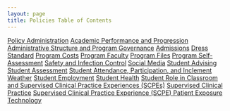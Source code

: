```yaml
---
layout: page
title: Policies Table of Contents
---
```


[Policy Administration][01]
[Academic Performance and Progression][02]
[Administrative Structure and Program Governance][03]
[Admissions][04]
[Dress Standard][05]
[Program Costs][06]
[Program Faculty][07]
[Program Files][08]
[Program Self-Assessment][09]
[Safety and Infection Control][10]
[Social Media][11]
[Student Advising][12]
[Student Assessment][13]
[Student Attendance, Participation, and Inclement Weather][14]
[Student Employment][15]
[Student Health][16]
[Student Role in Classroom and Supervised Clinical Practice Experiences (SCPEs)][17]
[Supervised Clinical Practice][18]
[Supervised Clinical Practice Experience (SCPE) Patient Exposure][19]
[Technology][20]

[01]: /policies/01_Policy_Administration
[02]: https://docs.google.com/document/d/1s0GBG5iC8ZI2tZ-E4P5drreAp1DHR5nUuILbulJrjf4/edit?usp=sharing
[03]: https://docs.google.com/document/d/1WPuVGoXGBmnPHemsj8Th6oyxQDe6qkdrASWYt4ZVvlk/edit?usp=sharing
[04]: https://docs.google.com/document/d/1Z8zBYLiQUSjmXXg-1Bx0F3y2P2X97FHup0IEaTF60og/edit
[05]: https://docs.google.com/document/d/10NzfsVLOzyhh5iW1m99uLNz2tOfcBfjWX2fDUEfSM8Q/edit
[06]: https://docs.google.com/document/d/1KOEU-BYbfxC7qnSQcy8Auzo1SnP72AIQO2HwoJPsM_g/edit
[07]: https://docs.google.com/document/d/1agXsziXoKLyio8vjm5NHMi-_Fu_3mwhgUEIVryvkpHE/edit
[08]: https://docs.google.com/document/d/1Q8XuLjqMpXpk6fvI2F-Xhk78RO_dxAmuDxgFQbhAbjI/edit?usp=sharing
[09]: https://docs.google.com/document/d/1nAP9BbSBFwrJEj6Gk1ywAFdqDAyBb2vDXfPG3-uuxxA/edit?usp=sharing
[10]: https://docs.google.com/document/d/1eLLLD1ZM3mNUCEa0-pCJwEmKcyzp9HE0QCZTRxMJZX8/edit
[11]: https://docs.google.com/document/d/1dH4muz-IEGikJQIz1J9zsHw4m36Agu-oK9Re1g3qwGo/edit
[12]: https://docs.google.com/document/d/1ct1YjY7YUY0Qm8eu6nUDPbFUsWMzVmI52xRhnM72CHc/edit
[13]: https://docs.google.com/document/d/1meiZiCQVITRvY-rbyI1lllZtTMEfQlqQXBYv0-4c7sk/edit
[14]: https://docs.google.com/document/d/1r7uEp7LlRJcQ8p34jGY6C0V01PmIUUKt45eAnScwytk/edit
[15]: https://docs.google.com/document/d/1M0JYcGEPi1N2H4F5YcXaSQUVTfOC5ayc91mgTv_EB-0/edit
[16]: https://docs.google.com/document/d/1CxQr01laRkRDVZczcjpcsnPywuLlLB7uiGE_llrIwXM/edit
[17]: https://docs.google.com/document/d/1YZt3myjwxXNr3aIz88GfR6RRuA9sSlMulP2DBkXLpEI/edit
[18]: https://docs.google.com/document/d/1YGJEzqMH85fnjATSVmwfy8SOC1UP2DgnkpF-ALj19og/edit
[19]: https://docs.google.com/document/d/1MX_pJj0ooEVzDWPgPLXAMcIcOBqgz7cSvLy3QDPlQw4/edit
[20]: https://docs.google.com/document/d/1w7r5-4UawYSz4uTAuec1S6Fr9t-BR7cr5Apf2nsXXlo/edit